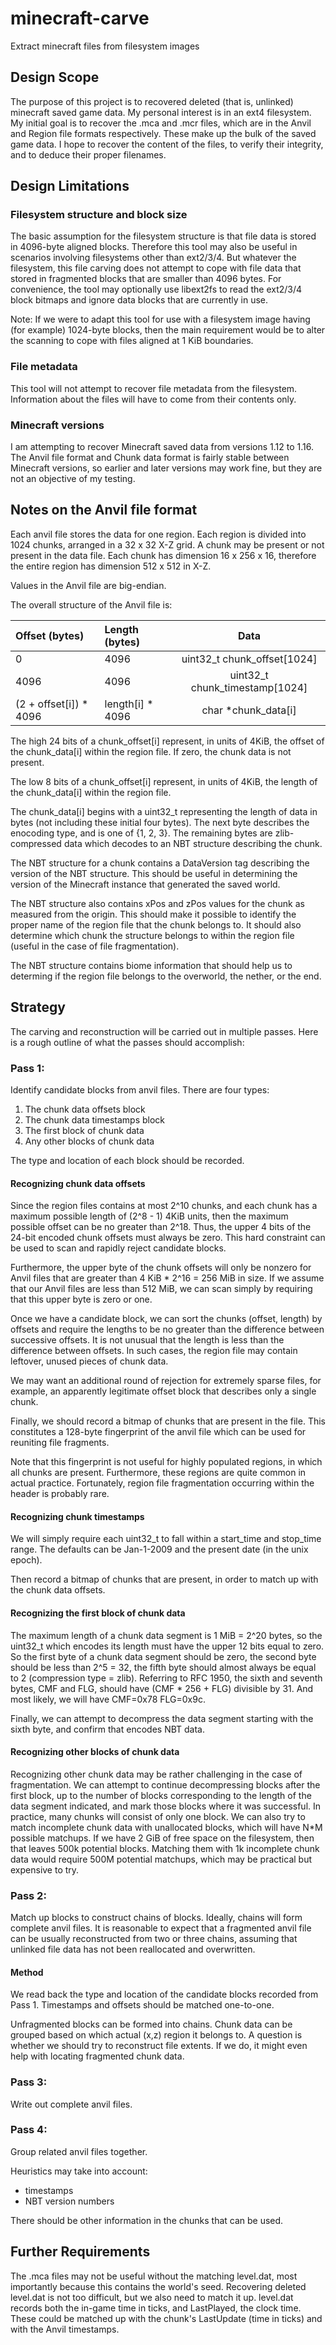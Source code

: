 # minecraft-carve
Extract minecraft files from filesystem images

## Design Scope
The purpose of this project is to recovered deleted (that is, unlinked) minecraft saved game data.  My personal interest is in an ext4 filesystem.  My initial goal is to recover the .mca and .mcr files, which are in the Anvil and Region file formats respectively.  These make up the bulk of the saved game data.  I hope to recover the content of the files, to verify their integrity, and to deduce their proper filenames.

## Design Limitations

### Filesystem structure and block size
The basic assumption for the filesystem structure is that file data is stored in 4096-byte aligned blocks.  Therefore this tool may also be useful in scenarios involving filesystems other than ext2/3/4.  But whatever the filesystem, this file carving does not attempt to cope with file data that stored in fragmented blocks that are smaller than 4096 bytes.  For convenience, the tool may optionally use libext2fs to read the ext2/3/4 block bitmaps and ignore data blocks that are currently in use.

Note: If we were to adapt this tool for use with a filesystem image having (for example) 1024-byte blocks, then the main requirement would be to alter the scanning to cope with files aligned at 1 KiB boundaries.

### File metadata
This tool will not attempt to recover file metadata from the filesystem.  Information about the files will have to come from their contents only.

### Minecraft versions
I am attempting to recover Minecraft saved data from versions 1.12 to 1.16.  The Anvil file format and Chunk data format is fairly stable between Minecraft versions, so earlier and later versions may work fine, but they are not an objective of my testing.

## Notes on the Anvil file format
Each anvil file stores the data for one region.  Each region is divided into 1024 chunks, arranged in a 32 x 32 X-Z grid.  A chunk may be present or not present in the data file.  Each chunk has dimension 16 x 256 x 16, therefore the entire region has dimension 512 x 512 in X-Z.

Values in the Anvil file are big-endian.

The overall structure of the Anvil file is:

Offset (bytes) | Length (bytes) | Data
| :--- | :--- | :---:
0  |  4096 | uint32_t chunk_offset[1024]
4096 | 4096 | uint32_t chunk_timestamp[1024]
(2 + offset[i]) * 4096 | length[i] * 4096 | char *chunk_data[i]

The high 24 bits of a chunk_offset[i] represent, in units of 4KiB, the offset of the chunk_data[i] within the region file.  If zero, the chunk data is not present.

The low 8 bits of a chunk_offset[i] represent, in units of 4KiB, the length of the chunk_data[i] within the region file.

The chunk_data[i] begins with a uint32_t representing the length of data in bytes (not including these initial four bytes).
The next byte describes the enocoding type, and is one of {1, 2, 3}.
The remaining bytes are zlib-compressed data which decodes to an NBT structure describing the chunk.

The NBT structure for a chunk contains a DataVersion tag describing the version of the NBT structure.  This should be useful in determining the version of the Minecraft instance that generated the saved world.

The NBT structure also contains xPos and zPos values for the chunk as measured from the origin.  This should make it possible to identify the proper name of the region file that the chunk belongs to.  It should also determine which chunk the structure belongs to within the region file (useful in the case of file fragmentation).

The NBT structure contains biome information that should help us to determing if the region file belongs to the overworld, the nether, or the end.

## Strategy
The carving and reconstruction will be carried out in multiple passes.  Here is a rough outline of what the passes should accomplish:

### Pass 1:
Identify candidate blocks from anvil files.  There are four types:
1. The chunk data offsets block
2. The chunk data timestamps block
3. The first block of chunk data
4. Any other blocks of chunk data

The type and location of each block should be recorded.

#### Recognizing chunk data offsets
Since the region files contains at most 2^10 chunks, and each chunk has a maximum possible length of (2^8 - 1) 4KiB units, then the maximum possible offset can be no greater than 2^18.  Thus, the upper 4 bits of the 24-bit encoded chunk offsets must always be zero.  This hard constraint can be used to scan and rapidly reject candidate blocks.

Furthermore, the upper byte of the chunk offsets will only be nonzero for Anvil files that are greater than 4 KiB * 2^16 = 256 MiB in size.  If we assume that our Anvil files are less than 512 MiB, we can scan simply by requiring that this upper byte is zero or one.

Once we have a candidate block, we can sort the chunks (offset, length) by offsets and require the lengths to be no greater than the difference between successive offsets.  It is not unusual that the length
is less than the difference between offsets.  In such cases, the region file may contain leftover, unused pieces of chunk data.

We may want an additional round of rejection for extremely sparse files, for example, an apparently legitimate offset block that describes only a single chunk.

Finally, we should record a bitmap of chunks that are present in the file.  This constitutes a 128-byte fingerprint of the anvil file which can be used for reuniting file fragments.

Note that this fingerprint is not useful for highly populated regions, in which all chunks are present.  Furthermore, these regions are quite common in actual practice.  Fortunately, region file fragmentation occurring within the header is probably rare.

#### Recognizing chunk timestamps
We will simply require each uint32_t to fall within a start_time and stop_time range.  The defaults can be Jan-1-2009 and the present date (in the unix epoch).

Then record a bitmap of chunks that are present, in order to match up with the chunk data offsets.

#### Recognizing the first block of chunk data

The maximum length of a chunk data segment is 1 MiB = 2^20 bytes, so the uint32_t which encodes its length must have the upper 12 bits equal to zero.  So the first byte of a chunk data segment should be zero, the second byte should be less than 2^5 = 32, the fifth byte should almost always be equal to 2 (compression type = zlib).  Referring to RFC 1950, the sixth and seventh bytes, CMF and FLG, should have (CMF * 256 + FLG) divisible by 31.  And most likely, we will have CMF=0x78 FLG=0x9c.

Finally, we can attempt to decompress the data segment starting with the sixth byte, and confirm that encodes NBT data.

#### Recognizing other blocks of chunk data

Recognizing other chunk data may be rather challenging in the case of fragmentation.  We can attempt to continue decompressing blocks after the first block, up to the number of blocks corresponding to the length of the data segment indicated, and mark those blocks where it was successful.  In practice, many chunks will consist of only one block.  We can also try to match incomplete chunk data with unallocated blocks, which will have N*M possible matchups.  If we have 2 GiB of free space on the filesystem, then that leaves 500k potential blocks.  Matching them with 1k incomplete chunk data would require 500M potential matchups, which may be practical but expensive to try.

### Pass 2:
Match up blocks to construct chains of blocks.  Ideally, chains will form complete anvil files.  It is reasonable to expect that a fragmented anvil file can be usually reconstructed from two or three chains, assuming that unlinked file data has not been reallocated and overwritten.

#### Method
We read back the type and location of the candidate blocks recorded from Pass 1.  Timestamps and offsets should be matched one-to-one.

Unfragmented blocks can be formed into chains.  Chunk data can be grouped based on which actual (x,z) region it belongs to.  A question is whether we should try to reconstruct file extents.
If we do, it might even help with locating fragmented chunk data.

### Pass 3:
Write out complete anvil files.

### Pass 4:
Group related anvil files together.

Heuristics may take into account:
- timestamps
- NBT version numbers

There should be other information in the chunks that can be used.

## Further Requirements
The .mca files may not be useful without the matching level.dat, most importantly because this contains the world's seed.  Recovering deleted level.dat is not too difficult, but we also need to match it up.  level.dat records both the in-game time in ticks, and LastPlayed, the clock time.  These could be matched up with the chunk's LastUpdate (time in ticks) and with the Anvil timestamps.
